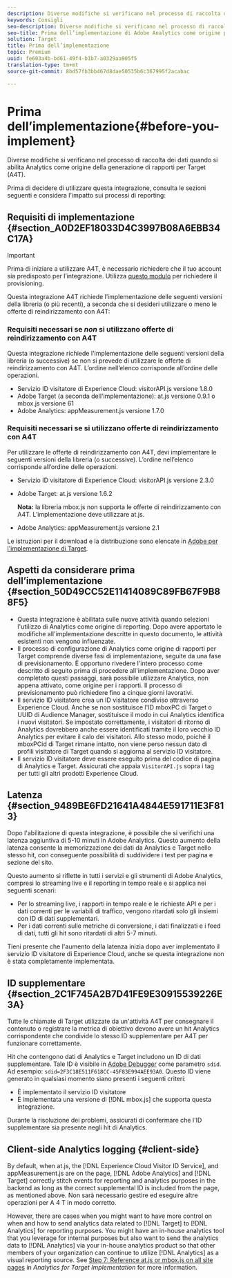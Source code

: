 ```yaml
---
description: Diverse modifiche si verificano nel processo di raccolta dei dati quando si abilita Analytics come origine della generazione di rapporti per Target (A4T).
keywords: Consigli
seo-description: Diverse modifiche si verificano nel processo di raccolta dei dati quando si abilita Analytics come origine della generazione di rapporti per Target (A4T).
seo-title: Prima dell’implementazione di Adobe Analytics come origine per la generazione di rapporti per Adobe Target (A4T)
solution: Target
title: Prima dell’implementazione
topic: Premium
uuid: fe603a4b-bd61-49f4-b1b7-a0329aa905f5
translation-type: tm+mt
source-git-commit: 8bd57fb3bb467d8dae50535b6c367995f2acabac

---
```



# Prima dell’implementazione{#before-you-implement}

Diverse modifiche si verificano nel processo di raccolta dei dati quando si abilita Analytics come origine della generazione di rapporti per Target (A4T).

Prima di decidere di utilizzare questa integrazione, consulta le sezioni seguenti e considera l'impatto sui processi di reporting:

## Requisiti di implementazione {#section_A0D2EF18033D4C3997B08A6EBB34C17A}

>[!IMPORTANT]
>
>Prima di iniziare a utilizzare A4T, è necessario richiedere che il tuo account sia predisposto per l’integrazione. Utilizza [questo modulo](https://www.adobe.com/go/audiences) per richiedere il provisioning.

Questa integrazione A4T richiede l’implementazione delle seguenti versioni della libreria (o più recenti), a seconda che si desideri utilizzare o meno le offerte di reindirizzamento con A4T:

### Requisiti necessari se *non* si utilizzano offerte di reindirizzamento con A4T

Questa integrazione richiede l'implementazione delle seguenti versioni della libreria (o successive) se non si prevede di utilizzare le offerte di reindirizzamento con A4T. L’ordine nell’elenco corrisponde all’ordine delle operazioni.

* Servizio ID visitatore di Experience Cloud: visitorAPI.js versione 1.8.0
* Adobe Target (a seconda dell'implementazione): at.js versione 0.9.1 o mbox.js versione 61
* Adobe Analytics: appMeasurement.js versione 1.7.0

### Requisiti necessari se si utilizzano offerte di reindirizzamento con A4T

Per utilizzare le offerte di reindirizzamento con A4T, devi implementare le seguenti versioni della libreria (o successive). L’ordine nell’elenco corrisponde all’ordine delle operazioni.

* Servizio ID visitatore di Experience Cloud: visitorAPI.js versione 2.3.0
* Adobe Target: at.js versione 1.6.2

   **Nota:** la libreria mbox.js non supporta le offerte di reindirizzamento con A4T. L’implementazione deve utilizzare at.js.

* Adobe Analytics: appMeasurement.js versione 2.1

Le istruzioni per il download e la distribuzione sono elencate in [Adobe per l'implementazione di Target](https://marketing.adobe.com/resources/help/en_US/target/a4t/c_a4timplementation.html).

## Aspetti da considerare prima dell’implementazione {#section_50D49CC52E11414089C89FB67F9B88F5}

* Questa integrazione è abilitata sulle nuove attività quando selezioni l'utilizzo di Analytics come origine di reporting. Dopo avere apportato le modifiche all'implementazione descritte in questo documento, le attività esistenti non vengono influenzate.
* Il processo di configurazione di Analytics come origine di rapporti per Target comprende diverse fasi di implementazione, seguite da una fase di previsionamento. È opportuno rivedere l'intero processo come descritto di seguito prima di procedere all'implementazione. Dopo aver completato questi passaggi, sarà possibile utilizzare Analytics, non appena attivato, come origine per i rapporti. Il processo di previsionamento può richiedere fino a cinque giorni lavorativi.
* Il servizio ID visitatore crea un ID visitatore condiviso attraverso Experience Cloud. Anche se non sostituisce l'ID mboxPC di Target o UUID di Audience Manager, sostituisce il modo in cui Analytics identifica i nuovi visitatori. Se impostato correttamente, i visitatori di ritorno di Analytics dovrebbero anche essere identificati tramite il loro vecchio ID Analytics per evitare il calo dei visitatori. Allo stesso modo, poiché il mboxPCid di Target rimane intatto, non viene perso nessun dato di profili visitatore di Target quando si aggiorna al servizio ID visitatore.
* Il servizio ID visitatore deve essere eseguito prima del codice di pagina di Analytics e Target. Assicurati che appaia `VisitorAPI.js` sopra i tag per tutti gli altri prodotti Experience Cloud.

## Latenza {#section_9489BE6FD21641A4844E591711E3F813}

Dopo l'abilitazione di questa integrazione, è possibile che si verifichi una latenza aggiuntiva di 5-10 minuti in Adobe Analytics. Questo aumento della latenza consente la memorizzazione dei dati da Analytics e Target nello stesso hit, con conseguente possibilità di suddividere i test per pagina e sezione del sito.

Questo aumento si riflette in tutti i servizi e gli strumenti di Adobe Analytics, compresi lo streaming live e il reporting in tempo reale e si applica nei seguenti scenari:

* Per lo streaming live, i rapporti in tempo reale e le richieste API e per i dati correnti per le variabili di traffico, vengono ritardati solo gli insiemi con ID di dati supplementari.
* Per i dati correnti sulle metriche di conversione, i dati finalizzati e i feed di dati, tutti gli hit sono ritardati di altri 5-7 minuti.

Tieni presente che l'aumento della latenza inizia dopo aver implementato il servizio ID visitatore di Experience Cloud, anche se questa integrazione non è stata completamente implementata.

## ID supplementare {#section_2C1F745A2B7D41FE9E30915539226E3A}

Tutte le chiamate di Target utilizzate da un'attività A4T per consegnare il contenuto o registrare la metrica di obiettivo devono avere un hit Analytics corrispondente che condivide lo stesso ID supplementare per A4T per funzionare correttamente.

Hit che contengono dati di Analytics e Target includono un ID di dati supplementare. Tale ID è visibile in [Adobe Debugger](https://marketing.adobe.com/resources/help/en_US/sc/implement/?f=debugger) come parametro `sdid`. Ad esempio: `sdid=2F3C18E511F618CC-45F83E994AEE93A0`. Questo ID viene generato in qualsiasi momento siano presenti i seguenti criteri:

* È implementato il servizio ID visitatore
* È implementata una versione di [!DNL mbox.js] che supporta questa integrazione.

Durante la risoluzione dei problemi, assicurati di confermare che l'ID supplementare sia presente negli hit di Analytics.

## Client-side Analytics logging {#client-side}

By default, when at.js, the [!DNL Experience Cloud Visitor ID Service], and appMeasurement.js are on the page, [!DNL Adobe Analytics] and [!DNL Target] correctly stitch events for reporting and analytics purposes in the backend as long as the correct supplemental ID is included from the page, as mentioned above. Non sarà necessario gestire ed eseguire altre operazioni per A 4 T in modo corretto.

However, there are cases when you might want to have more control on when and how to send analytics data related to [!DNL Target] to [!DNL Analytics] for reporting purposes. You might have an in-house analytics tool that you leverage for internal purposes but also want to send the analytics data to [!DNL Analytics] via your in-house analytics product so that other members of your organization can continue to utilize [!DNL Analytics] as a visual reporting source. See [Step 7: Reference at.js or mbox.js on all site pages](/help/c-integrating-target-with-mac/a4t/a4timplementation.md#step7) in *Analytics for Target Implementation* for more information.
